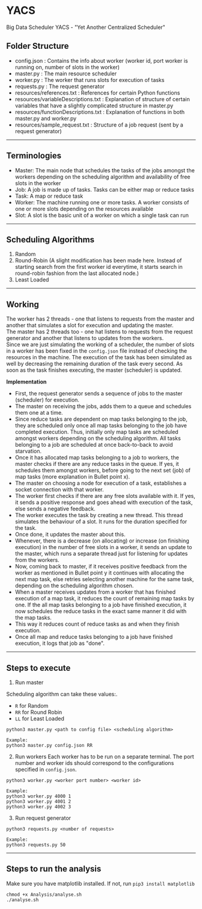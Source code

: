 # YACS
Big Data Scheduler YACS - "Yet Another Centralized Scheduler"   



## Folder Structure  

* config.json : Contains the info about worker (worker id, port worker is running on, number of slots in the worker)   
* master.py : The main resource scheduler   
* worker.py : The worker that runs slots for execution of tasks   
* requests.py : The request generator    
* resources/references.txt : References for certain Python functions   
* resources/variableDescriptions.txt : Explanation of structure of certain variables that have a slightly complicated structure in master.py   
* resources/functionDescriptions.txt : Explanation of functions in both master.py and worker.py    
* resources/sample_request.txt : Structure of a job request (sent by a request generator)   

---

## Terminologies   
* Master: The main node that schedules the tasks of the jobs amongst the workers depending on the scheduling algorithm and availability of free slots in the worker   
* Job: A job is made up of tasks. Tasks can be either map or reduce tasks   
* Task: A map or reduce task   
* Worker: The machine running one or more tasks. A worker consists of one or more slots depending on the resources available   
* Slot: A slot is the basic unit of a worker on which a single task can run   

---

## Scheduling Algorithms  
1. Random  
2. Round-Robin (A slight modification has been made here. Instead of starting search from the first worker id everytime, it starts search in round-robin fashion from the last allocated node.)  
3. Least Loaded

----

## Working   
The worker has 2 threads - one that listens to requests from the master and another that simulates a slot for execution and updating the master.  
The master has 2 threads too - one hat listens to requests from the request generator and another that listens to updates from the workers.   
Since we are just simulating the working of a scheduler, the number of slots in a worker has been fixed in the `config.json` file instead of checking the resources in the machine. The execution of the task has been simulated as well by decreasing the remaining duration of the task every second. As soon as the task finishes executing, the master (scheduler) is updated.  


**Implementation**

- First, the request generator sends a sequence of jobs to the master (scheduler) for execution.   
- The master on receiving the jobs, adds them to a queue and schedules them one at a time.  
- Since reduce tasks are dependent on map tasks belonging to the job, they are scheduled only once all map tasks belonging to the job have completed execution. Thus, initially only map tasks are scheduled amongst workers depending on the scheduling algorithm. All tasks belonging to a job are scheduled at once back-to-back to avoid starvation.  
- Once it has allocated map tasks belonging to a job to workers, the master checks if there are any reduce tasks in the queue. If yes, it schedules them amongst workers, before going to the next set (job) of map tasks (more explanation in Bullet point x).  
- The master on choosing a node for execution of a task, establishes a socket connection with that worker.   
- The worker first checks if there are any free slots available with it. If yes, it sends a positive response and goes ahead with execution of the task, else sends a negative feedback.  
- The worker executes the task by creating a new thread. This thread simulates the behaviour of a slot. It runs for the duration specified for the task.  
- Once done, it updates the master about this.  
- Whenever, there is a decrease (on allocating) or increase (on finishing execution) in the number of free slots in a worker, it sends an update to the master, which runs a separate thread just for listening for updates from the workers.  
- Now, coming back to master, if it receives positive feedback from the worker as mentioned in Bullet point y it continues with allocating the next map task, else retries selecting another machine for the same task, depending on the scheduling algorithm chosen.   
- When a master receives updates from a worker that has finished execution of a map task, it reduces the count of remaining map tasks by one. If the all map tasks belonging to a job have finished execution, it now schedules the reduce tasks in the exact same manner it did with the map tasks.  
- This way it reduces count of reduce tasks as and when they finish execution.  
- Once all map and reduce tasks belonging to a job have finished execution, it logs that job as "done".




----

## Steps to execute  
1. Run master  

Scheduling algorithm can take these values:.  
* `R` for Random
* `RR` for Round Robin
* `LL` for Least Loaded

```
python3 master.py <path to config file> <scheduling algorithm>

Example:
python3 master.py config.json RR
```

2. Run workers
Each worker has to be run on a separate terminal. The port number and worker ids should correspond to the configurations specified in `config.json`.   
```
python3 worker.py <worker port number> <worker id>

Example:
python3 worker.py 4000 1
python3 worker.py 4001 2
python3 worker.py 4002 3
```

3. Run request generator
```
python3 requests.py <number of requests>

Example:
python3 requests.py 50
```

-----

## Steps to run the analysis    
Make sure you have matplotlib installed. If not, run `pip3 install matplotlib`
```
chmod +x Analysis/analyse.sh
./analyse.sh
```
